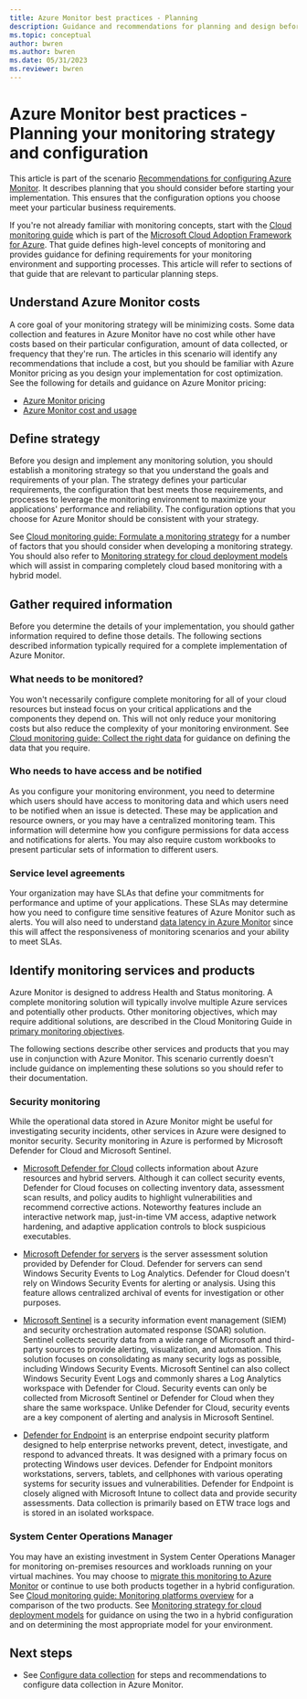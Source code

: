 ```yaml
---
title: Azure Monitor best practices - Planning
description: Guidance and recommendations for planning and design before deploying Azure Monitor.
ms.topic: conceptual
author: bwren
ms.author: bwren
ms.date: 05/31/2023
ms.reviewer: bwren
---
```


# Azure Monitor best practices - Planning your monitoring strategy and configuration
This article is part of the scenario [Recommendations for configuring Azure Monitor](best-practices.md). It describes planning that you should consider before starting your implementation. This ensures that the configuration options you choose meet your particular business requirements.

If you're not already familiar with monitoring concepts, start with the [Cloud monitoring guide](/azure/cloud-adoption-framework/manage/monitor) which is part of the [Microsoft Cloud Adoption Framework for Azure](/azure/cloud-adoption-framework/). That guide defines high-level concepts of monitoring and provides guidance for defining requirements for your monitoring environment and supporting processes. This article will refer to sections of that guide that are relevant to particular planning steps.
## Understand Azure Monitor costs
A core goal of your monitoring strategy will be minimizing costs. Some data collection and features in Azure Monitor have no cost while other have costs based on their particular configuration, amount of data collected, or frequency that they're run. The articles in this scenario will identify any recommendations that include a cost, but you should be familiar with Azure Monitor pricing as you design your implementation for cost optimization. See the following for details and guidance on Azure Monitor pricing:

- [Azure Monitor pricing](https://azure.microsoft.com/pricing/details/monitor/)
- [Azure Monitor cost and usage](cost-usage.md)


## Define strategy
Before you design and implement any monitoring solution, you should establish a monitoring strategy so that you understand the goals and requirements of your plan. The strategy defines your particular requirements, the configuration that best meets those requirements, and processes to leverage the monitoring environment to maximize your applications' performance and reliability. The configuration options that you choose for Azure Monitor should be consistent with your strategy.

See [Cloud monitoring guide: Formulate a monitoring strategy](/azure/cloud-adoption-framework/strategy/monitoring-strategy) for a number of factors that you should consider when developing a monitoring strategy. You should also refer to [Monitoring strategy for cloud deployment models](/azure/cloud-adoption-framework/manage/monitor/cloud-models-monitor-overview) which will assist in comparing completely cloud based monitoring with a hybrid model. 

## Gather required information
Before you determine the details of your implementation, you should gather information required to define those details. The following sections described information typically required for a complete implementation of Azure Monitor.

 ### What needs to be monitored?
 You won't necessarily configure complete monitoring for all of your cloud resources but instead focus on your critical applications and the components they depend on. This will not only reduce your monitoring costs but also reduce the complexity of your monitoring environment. See [Cloud monitoring guide: Collect the right data](/azure/cloud-adoption-framework/manage/monitor/data-collection) for guidance on defining the data that you require.

### Who needs to have access and be notified
As you configure your monitoring environment, you need to determine which users should have access to monitoring data and which users need to be notified when an issue is detected. These may be application and resource owners, or you may have a centralized monitoring team. This information will determine how you configure permissions for data access and notifications for alerts. You may also require custom workbooks to present particular sets of information to different users.

### Service level agreements 
Your organization may have SLAs that define your commitments for performance and uptime of your applications. These SLAs may determine how you need to configure time sensitive features of Azure Monitor such as alerts. You will also need to understand [data latency in Azure Monitor](logs/data-ingestion-time.md) since this will affect the responsiveness of monitoring scenarios and your ability to meet SLAs.

## Identify monitoring services and products
Azure Monitor is designed to address Health and Status monitoring. A complete monitoring solution will typically involve multiple Azure services and potentially other products. Other monitoring objectives, which may require additional solutions, are described in the Cloud Monitoring Guide in [primary monitoring objectives](/azure/cloud-adoption-framework/strategy/monitoring-strategy#formulate-monitoring-requirements). 

The following sections describe other services and products that you may use in conjunction with Azure Monitor. This scenario currently doesn't include guidance on implementing these solutions so you should refer to their documentation.

### Security monitoring
While the operational data stored in Azure Monitor might be useful for investigating security incidents, other services in Azure were designed to monitor security. Security monitoring in Azure is performed by Microsoft Defender for Cloud and Microsoft Sentinel.

- [Microsoft Defender for Cloud](../security-center/security-center-introduction.md) collects information about Azure resources and hybrid servers. Although it can collect security events, Defender for Cloud focuses on collecting inventory data, assessment scan results, and policy audits to highlight vulnerabilities and recommend corrective actions. Noteworthy features include an interactive network map, just-in-time VM access, adaptive network hardening, and adaptive application controls to block suspicious executables.

- [Microsoft Defender for servers](../security-center/azure-defender.md) is the server assessment solution provided by Defender for Cloud. Defender for servers can send Windows Security Events to Log Analytics. Defender for Cloud doesn't rely on Windows Security Events for alerting or analysis. Using this feature allows centralized archival of events for investigation or other purposes.

- [Microsoft Sentinel](../sentinel/overview.md) is a security information event management (SIEM) and security orchestration automated response (SOAR) solution. Sentinel collects security data from a wide range of Microsoft and third-party sources to provide alerting, visualization, and automation. This solution focuses on consolidating as many security logs as possible, including Windows Security Events. Microsoft Sentinel can also collect Windows Security Event Logs and commonly shares a Log Analytics workspace with Defender for Cloud. Security events can only be collected from Microsoft Sentinel or Defender for Cloud when they share the same workspace. Unlike Defender for Cloud, security events are a key component of alerting and analysis in Microsoft Sentinel.

- [Defender for Endpoint](/microsoft-365/security/defender-endpoint/microsoft-defender-endpoint) is an enterprise endpoint security platform designed to help enterprise networks prevent, detect, investigate, and respond to advanced threats. It was designed with a primary focus on protecting Windows user devices. Defender for Endpoint monitors workstations, servers, tablets, and cellphones with various operating systems for security issues and vulnerabilities. Defender for Endpoint is closely aligned with Microsoft Intune to collect data and provide security assessments. Data collection is primarily based on ETW trace logs and is stored in an isolated workspace.


### System Center Operations Manager
You may have an existing investment in System Center Operations Manager for monitoring on-premises resources and workloads running on your virtual machines. You may choose to [migrate this monitoring to Azure Monitor](azure-monitor-operations-manager.md) or continue to use both products together in a hybrid configuration. See  [Cloud monitoring guide: Monitoring platforms overview](/azure/cloud-adoption-framework/manage/monitor/platform-overview) for a comparison of the two products. See [Monitoring strategy for cloud deployment models](/azure/cloud-adoption-framework/manage/monitor/cloud-models-monitor-overview) for guidance on using the two in a hybrid configuration and on determining the most appropriate model for your environment.



## Next steps

- See [Configure data collection](best-practices-data-collection.md) for steps and recommendations to configure data collection in Azure Monitor.

